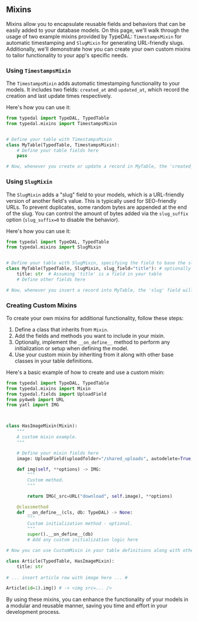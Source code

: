 ## Mixins

Mixins allow you to encapsulate reusable fields and behaviors that can be easily
added to your database models. On this page, we'll walk through the usage
of two example mixins provided by TypeDAL: `TimestampsMixin` for automatic timestamping and `SlugMixin` for generating
URL-friendly slugs. Additionally, we'll demonstrate how you can create your own custom mixins to tailor functionality to
your app's specific needs.

### Using `TimestampsMixin`

The `TimestampsMixin` adds automatic timestamping functionality to your models. It includes two fields: `created_at`
and `updated_at`, which record the creation and last update times respectively.

Here's how you can use it:

```python
from typedal import TypeDAL, TypedTable
from typedal.mixins import TimestampsMixin


# Define your table with TimestampsMixin
class MyTable(TypedTable, TimestampsMixin):
    # Define your table fields here
    pass

# Now, whenever you create or update a record in MyTable, the 'created_at' and 'updated_at' timestamps will be automatically managed.
```

### Using `SlugMixin`

The `SlugMixin` adds a "slug" field to your models, which is a URL-friendly version of another field's value. This is
typically used for SEO-friendly URLs. To prevent duplicates, some random bytes are appended at the end of the slug.
You can control the amount of bytes added via the `slug_suffix` option (`slug_suffix=0` to disable the behavior).

Here's how you can use it:

```python
from typedal import TypeDAL, TypedTable
from typedal.mixins import SlugMixin


# Define your table with SlugMixin, specifying the field to base the slug on
class MyTable(TypedTable, SlugMixin, slug_field="title"): # optionally add `slug_suffix` here.
    title: str  # Assuming 'title' is a field in your table
    # Define other fields here

# Now, whenever you insert a record into MyTable, the 'slug' field will be automatically generated based on the 'title' field.
```

### Creating Custom Mixins

To create your own mixins for additional functionality, follow these steps:

1. Define a class that inherits from `Mixin`.
2. Add the fields and methods you want to include in your mixin.
3. Optionally, implement the `__on_define__` method to perform any initialization or setup when defining the model.
4. Use your custom mixin by inheriting from it along with other base classes in your table definitions.

Here's a basic example of how to create and use a custom mixin:

```python
from typedal import TypeDAL, TypedTable
from typedal.mixins import Mixin
from typedal.fields import UploadField
from py4web import URL
from yatl import IMG



class HasImageMixin(Mixin):
    """
    A custom mixin example.
    """

    # Define your mixin fields here
    image: UploadField(uploadfolder="/shared_uploads", autodelete=True, notnull=False)

    def img(self, **options) -> IMG:
        """
        Custom method.
        """

        return IMG(_src=URL("download", self.image), **options)

    @classmethod
    def __on_define__(cls, db: TypeDAL) -> None:
        """
        Custom initialization method - optional.
        """
        super().__on_define__(db)
        # Add any custom initialization logic here

# Now you can use CustomMixin in your table definitions along with other mixins or base classes.

class Article(TypedTable, HasImageMixin):
    title: str
    
# ... insert article row with image here ... #

Article(id=1).img() # -> <img src=... />

```

By using these mixins, you can enhance the functionality of your models in a modular and reusable manner, saving you
time and effort in your development process.
